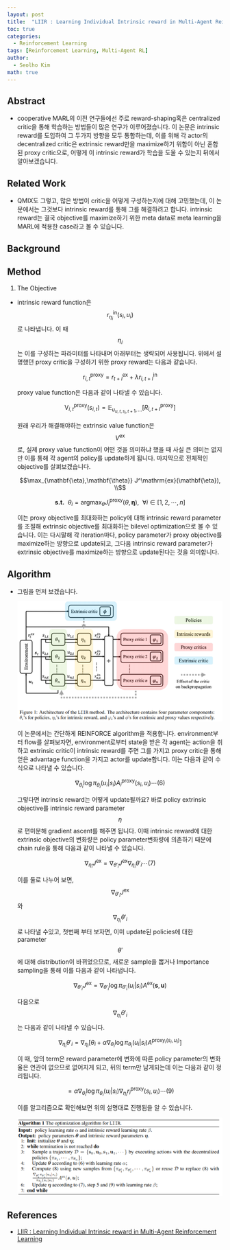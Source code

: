 ```yaml
---
layout: post
title:  "LIIR : Learning Individual Intrinsic reward in Multi-Agent Reinforcement Learning 논문 리뷰 및 설명"
toc: true
categories: 
  - Reinforcement Learning 
tags: [Reinforcement Learning, Multi-Agent RL]
author:
  - Seolho Kim
math: true
---
```

## Abstract
- cooperative MARL의 이전 연구들에선 주로 reward-shaping혹은 centralized critic을 통해 학습하는 방법들이 많은 연구가 이루어졌습니다. 이 논문은 intrinsic reward를 도입하여 그 두가지 방향을 모두 통합하는데, 이를 위해 각 actor의 decentralized critic은 extrinsic reward만을 maximize하기 위함이 아닌 혼합된 proxy critic으로, 어떻게 이 intrinsic reward가 학습을 도울 수 있는지 뒤에서 알아보겠습니다.

## Related Work
- QMIX도 그렇고, 많은 방법이 critic을 어떻게 구성하는지에 대해 고민했는데, 이 논문에서는 그것보다 intrinsic reward를 통해 그를 해결하려고 합니다. intrinsic reward는 결국 objective를 maximize하기 위한 meta data로 meta learning을 MARL에 적용한 case라고 볼 수 있습니다.

## Background

## Method
1. The Objective
  - intrinsic reward function은 $$r^{\mathrm{in}}_{\eta_i}(s_i,u_i)$$로 나타냅니다.  이 때 $$\eta_i$$는 이를 구성하는 파라미터를 나타내며 아래부터는 생략되어 사용됩니다. 위에서 설명했던 proxy critic을 구성하기 위한 proxy reward는 다음과 같습니다.

    $$\mathrm{r}^{\mathrm{proxy}}_{i,t} = r^\mathrm{ex}_{t+l}+\lambda r^\mathrm{in}_{i,t+l}$$

    proxy value function은 다음과 같이 나타낼 수 있습니다.

    $$\mathrm{V}^{\mathrm{proxy}}_{i,t}(s_{i,t}) = \mathbb{E}_{u_{u,t,s_i,{t+1}},...}[R^\mathrm{proxy}_{i,t+l}]$$

    원래 우리가 해결해야하는 extrinsic value function은 $$V^{\mathrm{ex}}$$로, 실제 proxy value function이 어떤 것을 의미하냐 했을 때 사실 큰 의미는 없지만 이를 통해 각 agent의 policy를 update하게 됩니다. 마지막으로 전체적인 objective를 살펴보겠습니다.

    $$\max_{\mathbf{\eta},\mathbf{\theta}} J^\mathrm{ex}(\mathbf{\eta}), \\$$

    $$\textbf{s.t.}\ \ \theta_i = \mathrm{argmax}_{\theta}J^{\mathrm{proxy}}_i(\theta,\mathbf{\eta}),\ \ \forall i \in [1,2,\cdots,n]$$

    이는 proxy objective를 최대화하는 policy에 대해 intrinsic reward parameter를 조절해 extrinsic objective를 최대화하는 bilevel optimization으로 볼 수 있습니다. 이는 다시말해 각 iteration마다, policy parameter가 proxy objective를 maximize하는 방향으로 update되고, 그다음 intrinsic reward parameter가 extrinsic objective를 maximize하는 방향으로 update된다는 것을 의미합니다.

## Algorithm
- 그림을 먼저 보겠습니다.

  ![liir](/assets/img/liir_1.PNG)

  이 논문에서는 간단하게 REINFORCE algorithm을 적용합니다. environment부터 flow를 살펴보자면, environment로부터 state을 받은 각 agent는 action을 취하고 extrinsic critic이 intrinsic reward를 주면 그를 가지고 proxy critic을 통해 얻은 advantage function을 가지고 actor를 update합니다. 이는 다음과 같이 수식으로 나타낼 수 있습니다. 

  $$\nabla_{\theta_i}\log\pi_{\theta_i}(u_i|s_i)A^{\mathrm{proxy}}_i(s_i,u_i) \cdots (6)$$

  그렇다면 intrinsic reward는 어떻게 update될까요? 바로 policy extrinsic objective를 intrinsic reward parameter $$\eta$$로 편미분해 gradient ascent를 해주면 됩니다. 이때 intrinsic reward에 대한 extrinsic objective의 변화량은 policy parameter변화량에 의존하기 때문에 chain rule을 통해 다음과 같이 나타낼 수 있습니다.

  $$\nabla_{\eta_i}J^{\mathrm{ex}} = \nabla_{\theta'_i}J^{\mathrm{ex}}\nabla_{\eta_i}\theta'_i \cdots (7)$$

  이를 둘로 나누어 보면, $$\nabla_{\theta'_i}J^\mathrm{ex}$$와 $$\nabla_{\eta_i}\theta'_i$$로 나타낼 수있고, 첫번째 부터 보자면, 이미 update된 policies에 대한 parameter $$\theta'$$에 대해 distribution이 바뀌었으므로, 새로운 sample을 뽑거나 Importance sampling을 통해 이를 다음과 같이 나타냅니다. 

  $$\nabla_{\theta'_i}J^\mathrm{ex} = \nabla_{\theta'_i}\log\pi_{\theta'_i}(u_i|s_i)A^\mathrm{ex}(\textbf{s},\textbf{u})$$

  다음으로 $$\nabla_{\eta_i}\theta'_i$$는 다음과 같이 나타낼 수 있습니다.

  $$\nabla_{\eta_i}\theta'_i=\nabla_{\eta_i}[\theta_i+\alpha\nabla_{\theta_i} \log{\pi_{\theta_i}}(u_i|s_i)A^{\mathrm{proxy}_i(s_i,u_i)}]$$

  이 때, 앞의 term은 reward parameter에 변화에 따른 policy parameter의 변화율은 연관이 없으므로 없어지게 되고, 뒤의 term만 남게되는데 이는 다음과 같이 정리됩니다. 

  $$= \alpha\nabla_{\theta_i} \log{\pi_{\theta_i}}(u_i|s_i)\nabla_{\eta_i}r^\mathrm{proxy}_i(s_i,u_i) \cdots (9)$$

  이를 알고리즘으로 확인해보면 위의 설명대로 진행됨을 알 수 있습니다.

  ![liir](/assets/img/liir_2.PNG)

## References
- [LIIR : Learning Individual Intrinsic reward in Multi-Agent Reinforcement Learning](https://papers.nips.cc/paper/2019/hash/07a9d3fed4c5ea6b17e80258dee231fa-Abstract.html)